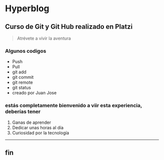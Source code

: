 

# Hyperblog
## Curso de Git y Git Hub realizado en Platzi
>Atrévete a vivir la aventura
### Algunos codigos
- Push
- Pull
- git add
- git commit
- git remote
- git status
- creado por Juan Jose
### estás completamente bienvenido a viir esta experiencia, deberías tener 
                
1. Ganas de aprender
2. Dedicar unas horas al día
3. Curiosidad por la tecnología
                
----
## fin

